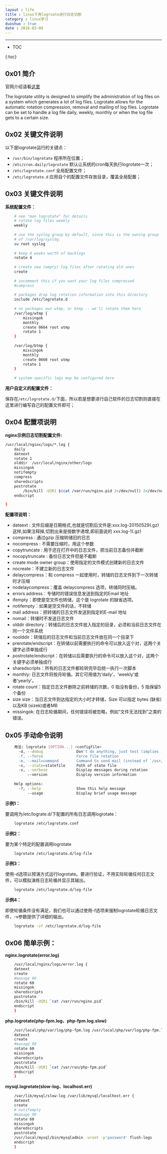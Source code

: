 ```yaml
---
layout : life
title : linux下用logroate进行日志切割
category : linux学习
duoshuo : true
date : 2016-03-09
---
```



******

* TOC

{:toc}

<!-- more -->

## 0x01 简介

官网介绍请看[这里](http://linuxcommand.org/man_pages/logrotate8.html)

The logrotate utility is designed to simplify the administration of log files on a system which generates a lot of log files. Logrotate allows for the automatic rotation compression, removal and mailing of log files. Logrotate can be set to handle a log file daily, weekly, monthly or when the log file gets to a certain size.

## 0x02 关键文件说明

以下是logrotate运行的关键点：

* `/usr/bin/logrotate` 程序所在位置；
* `/etc/cron.daily/logrotate` 默认让系统的cron每天执行logrotate一次；
* `/etc/logrotate.conf` 全局配置文件；
* `/etc/logrotate.d` 应用自个的配置文件存放目录，覆盖全局配置；

## 0x03 关键文件说明

**系统配置文件：**

```sh
    # see "man logrotate" for details
    # rotate log files weekly
    weekly
    
    # use the syslog group by default, since this is the owning group
    # of /var/log/syslog.
    su root syslog
    
    # keep 4 weeks worth of backlogs
    rotate 4
    
    # create new (empty) log files after rotating old ones
    create
    
    # uncomment this if you want your log files compressed
    #compress
    
    # packages drop log rotation information into this directory
    include /etc/logrotate.d
    
    # no packages own wtmp, or btmp -- we'll rotate them here
    /var/log/wtmp {
        missingok
        monthly
        create 0664 root utmp
        rotate 1
    }
    
    /var/log/btmp {
        missingok
        monthly
        create 0660 root utmp
        rotate 1
    }
    
    # system-specific logs may be configured here

```

**用户自定义的配置文件：**

保存在`/etc/logrotate.d/`下面，所以若是想要进行自己软件的日志切割则直接在这里进行编写自己的配置文件即可；

## 0x04 配置项说明

**nginx示例日志切割配置文件:**

```sh
/usr/local/nginx/logs/*.log {
    daily   
    dateext 
    rotate 1
    olddir  /usr/local/nginx/other/logs
    missingok  
    notifempty 
    compress 
    sharedscripts 
    postrotate
        /bin/kill -USR1 $(cat /var/run/nginx.pid 2>/dev/null) 2>/dev/null ||:
    endscript

}
```

**配置项说明：**

* dateext : 文件后缀是日期格式,也就是切割后文件是:xxx.log-20150529(.gz) 这样,如果注释掉,切割出来是按数字递增,即前面说的 xxx.log-1(.gz)
* compress : 通过gzip 压缩转储旧的日志
* nocompress : 不需要压缩时，用这个参数
* copytruncate : 用于还在打开中的日志文件，把当前日志备份并截断
* nocopytruncate : 备份日志文件但是不截断
* create mode owner group：使用指定的文件模式创建新的日志文件
* nocreate：不建立新的日志文件
* delaycompress：和 compress 一起使用时，转储的日志文件到下一次转储时才压缩
* nodelaycompress：覆盖 delaycompress 选项，转储同时压缩。
* errors address：专储时的错误信息发送到指定的Email 地址
* ifempty：即使是空文件也转储，这个是 logrotate 的缺省选项。
* notifempty：如果是空文件的话，不转储
* mail address：把转储的日志文件发送到指定的E-mail 地址
* nomail：转储时不发送日志文件
* olddir directory：转储后的日志文件放入指定的目录，必须和当前日志文件在同一个文件系统
* noolddir：转储后的日志文件和当前日志文件放在同一个目录下
* prerotate/endscript：在转储以前需要执行的命令可以放入这个对，这两个关键字必须单独成行
* postrotate/endscript：在转储以后需要执行的命令可以放入这个对，这两个关键字必须单独成行
* sharedscripts：所有的日志文件都轮转完毕后统一执行一次脚本
* monthly: 日志文件将按月轮循。其它可用值为‘daily’，‘weekly’或者‘yearly’。
* rotate count：指定日志文件删除之前转储的次数，0 指没有备份，5 指保留5 个备份
* size size：当日志文件到达指定的大小时才转储，Size 可以指定 bytes (缺省)以及KB (sizek)或者MB
* missingok: 在日志轮循期间，任何错误将被忽略，例如“文件无法找到”之类的错误。

## 0x05 手动命令说明

```sh
    用法: logrotate [OPTION...] <configfile>
      -d, --debug               Don't do anything, just test (implies -v)
      -f, --force               Force file rotation
      -m, --mail=command        Command to send mail (instead of `/usr/bin/mail')
      -s, --state=statefile     Path of state file
      -v, --verbose             Display messages during rotation
          --version             Display version information
    
    Help options:
      -?, --help                Show this help message
          --usage               Display brief usage message
```

**示例1：**

要调用为/etc/lograte.d/下配置的所有日志调用logrotate：

```sh
    logrotate /etc/logrotate.conf
```

**示例2：**

要为某个特定的配置调用logrotate

```sh
    logrotate /etc/logrotate.d/log-file
```

**示例3：**

使用-d选项以预演方式运行logrotate。要进行验证，不用实际轮循任何日志文件，可以模拟演练日志轮循并显示其输出。

```sh
    logrotate /etc/logrotate.d/log-file
```

**示例4：**

即使轮循条件没有满足，我们也可以通过使用-f选项来强制logrotate轮循日志文件，-v参数提供了详细的输出。

```sh
    logrotate -vf /etc/logrotate.d/log-file
```


## 0x06 简单示例：

**nginx.logrotate(error.log)**

```sh
    /usr/local/nginx/logs/error.log {
    dateext
    create
    #maxage 90
    rotate 60
    missingok
    sharedscripts
    postrotate
    /bin/kill -USR1 `cat /var/run/nginx.pid`
    endscript
    }
```

**php.logrotate(php-fpm.log、php-fpm.log.slow)**

```sh
    /usr/local/php/var/log/php-fpm.log /usr/local/php/var/log/php-fpm.log.slow {
    dateext
    create
    #maxage 90
    rotate 60
    missingok
    sharedscripts
    postrotate
    /bin/kill -USR1 `cat /var/run/php-fpm.pid`
    endscript
    }
```

**mysql.logrotate(slow-log、localhost.err)**

```sh
    /var/lib/mysql/slow-log /var/lib/mysql/localhost.err {
    dateext
    create
    # notifempty
    #maxage 90
    rotate 60
    missingok
    sharedscripts
    postrotate
    /usr/local/mysql/bin/mysqladmin -uroot -p'password' flush-logs
    endscript
    }
```



